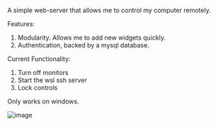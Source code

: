 A simple web-server that allows me to control my computer remotely. 

Features:
1. Modularity. Allows me to add new widgets quickly.
2. Authentication, backed by a mysql database. 

Current Functionality:
1. Turn off monitors
2. Start the wsl ssh server
3. Lock controls

Only works on windows. 

![image](https://user-images.githubusercontent.com/31676195/139366064-58006a20-91cc-46c7-a131-627505a82692.png)
